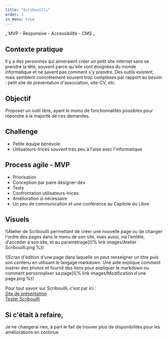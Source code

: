 ```yaml
---
title: "Scribouilli"
order: 3
in_menu: true
---
```

_ MVP - Responsive - Accessibilité - CMS _

## Contexte pratique
Il y a des personnes qui aimeraient créer un petit site internet sans se prendre la tête, souvent parce qu'elle sont éloignées du monde informatique et ne savent pas comment s'y prendre.
Des outils existent, mais semblent concrètement souvent trop complexes par rapport au besoin : petit site de présentation d'association, site-CV, etc.

## Objectif
Proposer un outil libre, ayant le moins de fonctionnalités possibles pour répondre à la majorité de ces demandes.

## Challenge
- Petite équipe bénévole
- Utilisateurs-trices souvent très peu à l'aise avec l'informatique

## Process agile - MVP
- Priorisation
- Conception par paire designer-dev
- Tests
- Confrontation utilisateurs-trices
- Amélioration si nécessaire
- Un peu de communication et une conférence au Capitole du Libre

## Visuels
![Atelier de Scribouilli permettant de créer une nouvelle page ou de changer l'ordre des pages dans le menu de son site, mais aussi, via l'entête, d'accéder à son site, et au paramétrage]({% link images/Atelier Scribouilli.png %})  
  
![Ecran d'édition d'une page dans laquelle on peut renseigner un titre puis son contenu en utilisant le langage markdown. Une aide explique comment insérer des photos et fournit des liens pour expliquer le markdown ou comment personnaliser sa page]({% link images/Modification d'une page.png %})  
  
Pour tout savoir sur Scribouilli, c'est par ici :  
[Site de présentation](https://scribouilli.org/)  
[Tester Scribouilli](https://atelier.scribouilli.org)

## Si c'était à refaire,
Je ne changerai rien, à part le fait de trouver plus de disponibilités pour les améliorations en continue 